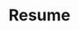 ---
layout: cv
permalink: /assets/pdf/Ivan Ledesma Resume.pdf
title: Resume
nav: true
nav_order: 5
cv_pdf: 
description:
---